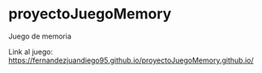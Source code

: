 # proyectoJuegoMemory
Juego de memoria

Link al juego: https://fernandezjuandiego95.github.io/proyectoJuegoMemory.github.io/
